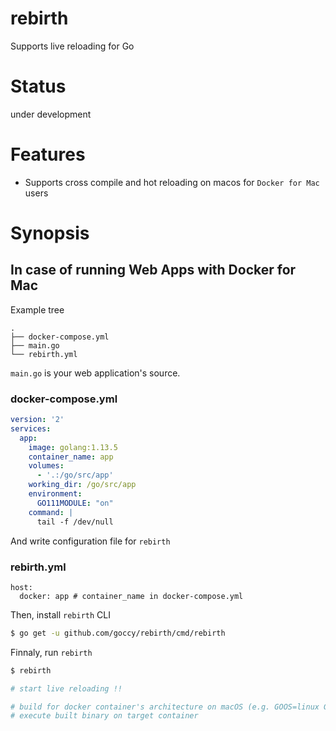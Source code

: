 # rebirth
Supports live reloading for Go

# Status

under development

# Features

- Supports cross compile and hot reloading on macos for `Docker for Mac` users

# Synopsis

## In case of running Web Apps with Docker for Mac

Example tree

```
.
├── docker-compose.yml
├── main.go
└── rebirth.yml
```

`main.go` is your web application's source.

### docker-compose.yml

```yaml
version: '2'
services:
  app:
    image: golang:1.13.5
    container_name: app
    volumes:
      - '.:/go/src/app'
    working_dir: /go/src/app
    environment:
      GO111MODULE: "on"
    command: |
      tail -f /dev/null
```

And write configuration file for `rebirth`

### rebirth.yml

```
host:
  docker: app # container_name in docker-compose.yml
```

Then, install `rebirth` CLI

```bash
$ go get -u github.com/goccy/rebirth/cmd/rebirth
```

Finnaly, run `rebirth`

```bash
$ rebirth

# start live reloading !!

# build for docker container's architecture on macOS (e.g. GOOS=linux GOARCH=amd64
# execute built binary on target container
```


